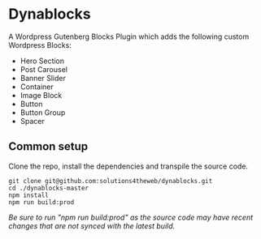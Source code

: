 # Dynablocks

A Wordpress Gutenberg Blocks Plugin which adds the following custom Wordpress Blocks:

- Hero Section
- Post Carousel
- Banner Slider
- Container
- Image Block
- Button
- Button Group
- Spacer

## Common setup

Clone the repo, install the dependencies and transpile the source code.

```
git clone git@github.com:solutions4theweb/dynablocks.git
cd ./dynablocks-master
npm install
npm run build:prod
```

_Be sure to run "npm run build:prod" as the source code may have recent changes that are not synced with the latest build._
